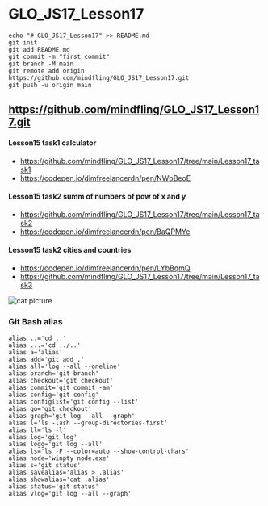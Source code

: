 # GLO_JS17_Lesson17

```
echo "# GLO_JS17_Lesson17" >> README.md
git init
git add README.md
git commit -m "first commit"
git branch -M main
git remote add origin https://github.com/mindfling/GLO_JS17_Lesson17.git
git push -u origin main
```

## https://github.com/mindfling/GLO_JS17_Lesson17.git

#### Lesson15 task1 calculator

- https://github.com/mindfling/GLO_JS17_Lesson17/tree/main/Lesson17_task1
- https://codepen.io/dimfreelancerdn/pen/NWbBeoE

#### Lesson15 task2 summ of numbers of pow of x and y

- https://github.com/mindfling/GLO_JS17_Lesson17/tree/main/Lesson17_task2
- https://codepen.io/dimfreelancerdn/pen/BaQPMYe

#### Lesson15 task2 cities and countries

- https://codepen.io/dimfreelancerdn/pen/LYbBqmQ
- https://github.com/mindfling/GLO_JS17_Lesson17/tree/main/Lesson17_task3



![cat picture](https://placekitten.com/350/550?image=35)

### Git Bash alias

```
alias ..='cd ..'
alias ...='cd ../..'
alias a='alias'
alias add='git add .'
alias all='log --all --oneline'
alias branch='git branch'
alias checkout='git checkout'
alias commit='git commit -am'
alias config='git config'
alias configlist='git config --list'
alias go='git checkout'
alias graph='git log --all --graph'
alias l='ls -lash --group-directories-first'
alias ll='ls -l'
alias log='git log'
alias logg='git log --all'
alias ls='ls -F --color=auto --show-control-chars'
alias node='winpty node.exe'
alias s='git status'
alias savealias='alias > .alias'
alias showalias='cat .alias'
alias status='git status'
alias vlog='git log --all --graph'
```
